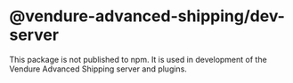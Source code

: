 # @vendure-advanced-shipping/dev-server

This package is not published to npm. It is used in development of the Vendure Advanced Shipping server and plugins.